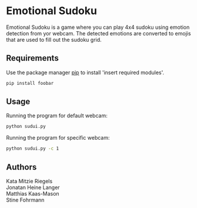 # Emotional Sudoku

Emotional Sudoku is a game where you can play 4x4 sudoku using emotion detection from yor webcam. The detected emotions are converted to emojis that are used to fill out the sudoku grid.

## Requirements

Use the package manager [pip](https://pip.pypa.io/en/stable/) to install 'insert required modules'.

```bash
pip install foobar
```

## Usage

Running the program for default webcam:

```bash
python sudui.py
```

Running the program for specific webcam:

```bash
python sudui.py -c 1
```

## Authors

Kata Mitzie Riegels<br>
Jonatan Heine Langer<br>
Matthias Kaas-Mason<br>
Stine Fohrmann
